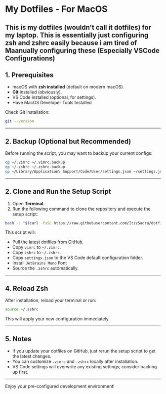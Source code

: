 # My Dotfiles - For MacOS
This is my dotfiles (wouldn't call it dotfiles) for my laptop. This is essentially just configuring zsh and zshrc easily because i am tired of Maanually configuring these (Especially VSCode Configurations)
---

## 1. Prerequisites

* macOS with **zsh installed** (default on modern macOS).
* **Git** installed (obviously).
* VS Code installed (optional, for settings).
* Have MacOS Developer Tools Installed

Check Git installation:

```bash
git --version
```

---

## 2. Backup (Optional but Recommended)

Before running the script, you may want to backup your current configs:

```bash
cp ~/.vimrc ~/.vimrc.backup
cp ~/.zshrc ~/.zshrc.backup
cp ~/Library/Application\ Support/Code/User/settings.json ~/settings.json.backup
```

---

## 2. Clone and Run the Setup Script

1. Open **Terminal**.
2. Run the following command to clone the repository and execute the setup script:

```bash
bash -c "$(curl -fsSL https://raw.githubusercontent.com/ItzzSadra/dotfiles/main/install.sh)"
```

This script will:

* Pull the latest dotfiles from GitHub.
* Copy `vimrc` to `~/.vimrc`.
* Copy `zshrc` to `~/.zshrc`.
* Copy `settings.json` to the VS Code default configuration folder.
* Install `JetBrains Mono` Font
* Source the `.zshrc` automatically.

---

## 4. Reload Zsh

After installation, reload your terminal or run:

```bash
source ~/.zshrc
```

This will apply your new configuration immediately.

---

## 5. Notes

* If you update your dotfiles on GitHub, just rerun the setup script to get the latest changes.
* You can customize `.vimrc` and `.zshrc` locally after installation.
* VS Code settings will overwrite any existing settings; consider backing up first.

---

Enjoy your pre-configured development environment!
